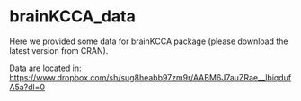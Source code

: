 # brainKCCA_data
Here we provided some data for brainKCCA package (please download the latest version from CRAN).

Data are located in: https://www.dropbox.com/sh/sug8heabb97zm9r/AABM6J7auZRae__lbiqdufA5a?dl=0

